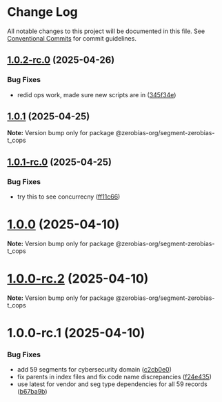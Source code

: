 # Change Log

All notable changes to this project will be documented in this file.
See [Conventional Commits](https://conventionalcommits.org) for commit guidelines.

## [1.0.2-rc.0](https://github.com/zerobias-org/segment/compare/@zerobias-org/segment-zerobias-t_cops@1.0.1...@zerobias-org/segment-zerobias-t_cops@1.0.2-rc.0) (2025-04-26)


### Bug Fixes

* redid ops work, made sure new scripts are in ([345f34e](https://github.com/zerobias-org/segment/commit/345f34ec926029dc141943b3e321676adb4a2888))





## [1.0.1](https://github.com/zerobias-org/segment/compare/@zerobias-org/segment-zerobias-t_cops@1.0.1-rc.0...@zerobias-org/segment-zerobias-t_cops@1.0.1) (2025-04-25)

**Note:** Version bump only for package @zerobias-org/segment-zerobias-t_cops





## [1.0.1-rc.0](https://github.com/zerobias-org/segment/compare/@zerobias-org/segment-zerobias-t_cops@1.0.0...@zerobias-org/segment-zerobias-t_cops@1.0.1-rc.0) (2025-04-25)


### Bug Fixes

* try this to see concurrecny ([ff11c66](https://github.com/zerobias-org/segment/commit/ff11c66d67cb9f185098fd640d4139178d29ae22))





# [1.0.0](https://github.com/zerobias-org/segment/compare/@zerobias-org/segment-zerobias-t_cops@1.0.0-rc.2...@zerobias-org/segment-zerobias-t_cops@1.0.0) (2025-04-10)

**Note:** Version bump only for package @zerobias-org/segment-zerobias-t_cops





# [1.0.0-rc.2](https://github.com/zerobias-org/segment/compare/@zerobias-org/segment-zerobias-t_cops@1.0.0-rc.1...@zerobias-org/segment-zerobias-t_cops@1.0.0-rc.2) (2025-04-10)

**Note:** Version bump only for package @zerobias-org/segment-zerobias-t_cops





# 1.0.0-rc.1 (2025-04-10)


### Bug Fixes

* add 59 segments for cybersecurity domain ([c2cb0e0](https://github.com/zerobias-org/segment/commit/c2cb0e0c1f1eabb51d7f5a6ae6db98c1516fcdbe))
* fix parents in index files and fix code name discrepancies ([f24e435](https://github.com/zerobias-org/segment/commit/f24e4352453caaa05074cc6bb66ee8ed21a4f11d))
* use latest for vendor and seg type dependencies for all 59 records ([b67ba9b](https://github.com/zerobias-org/segment/commit/b67ba9bed7a90fad3b084161ebc603b5b35214b8))
